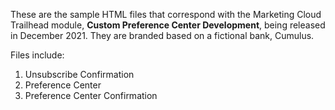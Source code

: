 These are the sample HTML files that correspond with the Marketing Cloud Trailhead module, **Custom Preference Center Development**, being released in December 2021. They are branded based on a fictional bank, Cumulus.

Files include: 
1) Unsubscribe Confirmation
2) Preference Center
3) Preference Center Confirmation
